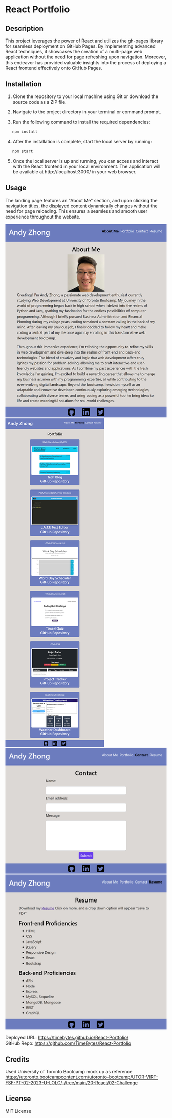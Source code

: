 # React Portfolio

## Description

This project leverages the power of React and utilizes the gh-pages library for seamless deployment on GitHub Pages. By implementing advanced React techniques, it showcases the creation of a multi-page web application without the need for page refreshing upon navigation. Moreover, this endeavor has provided valuable insights into the process of deploying a React frontend effectively onto GitHub Pages.

## Installation

1. Clone the repository to your local machine using Git or download the source code as a ZIP file.

2. Navigate to the project directory in your terminal or command prompt.

3. Run the following command to install the required dependencies:

```
   npm install
```

4. After the installation is complete, start the local server by running:

```
   npm start
```

5. Once the local server is up and running, you can access and interact with the React frontend in your local environment. The application will be available at http://localhost:3000/ in your web browser.

## Usage

The landing page features an "About Me" section, and upon clicking the navigation titles, the displayed content dynamically changes without the need for page reloading. This ensures a seamless and smooth user experience throughout the website.

![screenshot of aboutme](./src/assets/images/screenshot-aboutme.png)
![screenshot of portfolio](./src/assets/images/screenshot-portfolio.png)
![screenshot of contact](./src/assets/images/screenshot-contact.png)
![screenshot of resume](./src/assets/images/screenshot-resume.png)

Deployed URL: https://timebytes.github.io/React-Portfolio/  
GitHub Repo: https://github.com/TimeBytes/React-Portfolio

## Credits

Used University of Toronto Bootcamp mock up as reference  
https://utoronto.bootcampcontent.com/utoronto-bootcamp/UTOR-VIRT-FSF-PT-02-2023-U-LOLC/-/tree/main/20-React/02-Challenge

## License

MIT License
